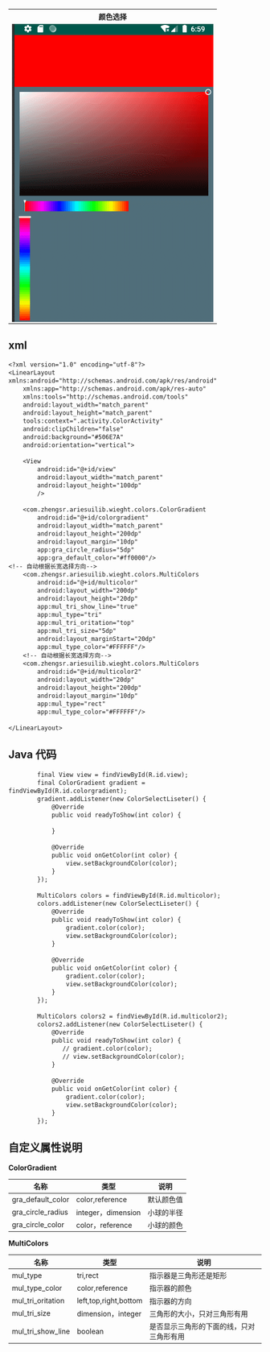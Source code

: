 <table  align="center">
 <tr>
    <th>颜色选择</th>
  </tr>
   <tr>
    <td><a href="url"><img src="https://github.com/LillteZheng/AriesUI/raw/master/gif/colors.gif" align="left" height="592" width="401"></a></td>
  </tr>

</table>

## xml
```
<?xml version="1.0" encoding="utf-8"?>
<LinearLayout xmlns:android="http://schemas.android.com/apk/res/android"
    xmlns:app="http://schemas.android.com/apk/res-auto"
    xmlns:tools="http://schemas.android.com/tools"
    android:layout_width="match_parent"
    android:layout_height="match_parent"
    tools:context=".activity.ColorActivity"
    android:clipChildren="false"
    android:background="#506E7A"
    android:orientation="vertical">

    <View
        android:id="@+id/view"
        android:layout_width="match_parent"
        android:layout_height="100dp"
        />

    <com.zhengsr.ariesuilib.wieght.colors.ColorGradient
        android:id="@+id/colorgradient"
        android:layout_width="match_parent"
        android:layout_height="200dp"
        android:layout_margin="10dp"
        app:gra_circle_radius="5dp"
        app:gra_default_color="#ff0000"/>
<!-- 自动根据长宽选择方向-->
    <com.zhengsr.ariesuilib.wieght.colors.MultiColors
        android:id="@+id/multicolor"
        android:layout_width="200dp"
        android:layout_height="20dp"
        app:mul_tri_show_line="true"
        app:mul_type="tri"
        app:mul_tri_oritation="top"
        app:mul_tri_size="5dp"
        android:layout_marginStart="20dp"
        app:mul_type_color="#FFFFFF"/>
    <!-- 自动根据长宽选择方向-->
    <com.zhengsr.ariesuilib.wieght.colors.MultiColors
        android:id="@+id/multicolor2"
        android:layout_width="20dp"
        android:layout_height="200dp"
        android:layout_margin="10dp"
        app:mul_type="rect"
        app:mul_type_color="#FFFFFF"/>

</LinearLayout>
```

## Java 代码
```
        final View view = findViewById(R.id.view);
        final ColorGradient gradient = findViewById(R.id.colorgradient);
        gradient.addListener(new ColorSelectLiseter() {
            @Override
            public void readyToShow(int color) {

            }

            @Override
            public void onGetColor(int color) {
                view.setBackgroundColor(color);
            }
        });

        MultiColors colors = findViewById(R.id.multicolor);
        colors.addListener(new ColorSelectLiseter() {
            @Override
            public void readyToShow(int color) {
                gradient.color(color);
                view.setBackgroundColor(color);
            }

            @Override
            public void onGetColor(int color) {
                gradient.color(color);
                view.setBackgroundColor(color);
            }
        });

        MultiColors colors2 = findViewById(R.id.multicolor2);
        colors2.addListener(new ColorSelectLiseter() {
            @Override
            public void readyToShow(int color) {
               // gradient.color(color);
               // view.setBackgroundColor(color);
            }

            @Override
            public void onGetColor(int color) {
                gradient.color(color);
                view.setBackgroundColor(color);
            }
        });
```

## 自定义属性说明

**ColorGradient**

| 名称 | 类型 |说明 |
|---|---|---|
|gra_default_color|color,reference|默认颜色值|
|gra_circle_radius|integer，dimension|小球的半径|
|gra_circle_color|color，reference|小球的颜色|

 

**MultiColors**

| 名称 | 类型 |说明 |
|---|---|---|
|mul_type|tri,rect|指示器是三角形还是矩形|
|mul_type_color|color,reference|指示器的颜色|
|mul_tri_oritation|left,top,right,bottom|指示器的方向|
|mul_tri_size|dimension，integer|三角形的大小，只对三角形有用|
|mul_tri_show_line|boolean|是否显示三角形的下面的线，只对三角形有用|
